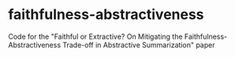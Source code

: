 # faithfulness-abstractiveness
Code for the "Faithful or Extractive? On Mitigating the Faithfulness-Abstractiveness Trade-off in Abstractive Summarization" paper
